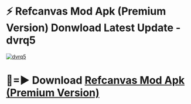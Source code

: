 # ⚡ Refcanvas Mod Apk (Premium Version) Donwload Latest Update - dvrq5

[![dvrq5](https://github.com/user-attachments/assets/df187364-c321-4eb0-9c86-6135e8baccc4)](https://modyolo.store?title=Refcanvas+Mod+Apk)

# 🔴=► Download [Refcanvas Mod Apk (Premium Version)](https://modyolo.store?title=Refcanvas+Mod+Apk)